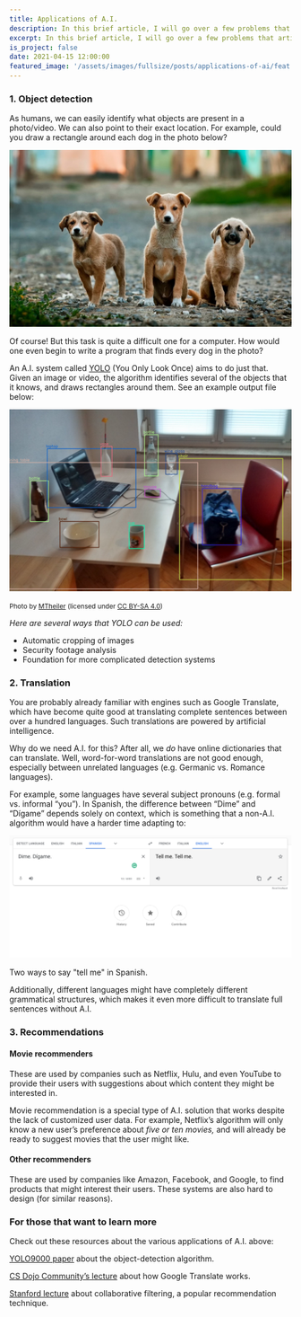 ```yaml
---
title: Applications of A.I.
description: In this brief article, I will go over a few problems that artificial intelligence is helping us solve (in no particular order).
excerpt: In this brief article, I will go over a few problems that artificial intelligence is helping us solve (in no particular order).
is_project: false
date: 2021-04-15 12:00:00
featured_image: '/assets/images/fullsize/posts/applications-of-ai/feat.jpg'
---
```


### 1. Object detection

As humans, we can easily identify what objects are present in a photo/video. We can also point to their exact location. For example, could you draw a rectangle around each dog in the photo below?

![Dogs](/assets/images/fullsize/posts/applications-of-ai/dogs.jpg)

Of course! But this task is quite a difficult one for a computer. How would one even begin to write a program that finds every dog in the photo?

An A.I. system  called [YOLO](https://pjreddie.com/darknet/yolo/) (You Only Look Once) aims to do just that. Given an image or video, the algorithm identifies several of the objects that it knows, and draws rectangles around them. See an example output file below:

![Example of YOLO in use](/assets/images/fullsize/posts/applications-of-ai/yolo.jpg)

<small>Photo by [MTheiler](https://commons.wikimedia.org/wiki/User:MTheiler) (licensed under [CC BY-SA 4.0](https://creativecommons.org/licenses/by-sa/4.0?ref=ccsearch&atype=rich))</small>

_Here are several ways that YOLO can be used:_

*   Automatic cropping of images
*   Security footage analysis
*   Foundation for more complicated detection systems

### 2. Translation

You are probably already familiar with engines such as Google Translate, which have become quite good at translating complete sentences between over a hundred languages. Such translations are powered by artificial intelligence.

Why do we need A.I. for this? After all, we _do_ have online dictionaries that can translate. Well, word-for-word translations are not good enough, especially between unrelated languages (e.g. Germanic vs. Romance languages).

For example, some languages have several subject pronouns (e.g. formal vs. informal “you”). In Spanish, the difference between “Dime” and “Dígame” depends solely on context, which is something that a non-A.I. algorithm would have a harder time adapting to:

![Google translate example](/assets/images/fullsize/posts/applications-of-ai/translate.png)

Two ways to say "tell me" in Spanish.

Additionally, different languages might have completely different grammatical structures, which makes it even more difficult to translate full sentences without A.I.

### 3. Recommendations

#### Movie recommenders

These are used by companies such as Netflix, Hulu, and even YouTube to provide their users with suggestions about which content they might be interested in.

Movie recommendation is a special type of A.I. solution that works despite the lack of customized user data. For example, Netflix’s algorithm will only know a new user’s preference about _five or ten movies,_ and will already be ready to suggest movies that the user might like.

#### Other recommenders

These are used by companies like Amazon, Facebook, and Google, to find products that might interest their users. These systems are also hard to design (for similar reasons).

### For those that want to learn more

Check out these resources about the various applications of A.I. above:

[YOLO9000 paper](https://arxiv.org/pdf/1612.08242v1.pdf) about the object-detection algorithm.

[CS Dojo Community’s lecture](https://www.youtube.com/watch?v=AIpXjFwVdIE) about how Google Translate works.

[Stanford lecture](https://www.youtube.com/watch?v=h9gpufJFF-0) about collaborative filtering, a popular recommendation technique.
